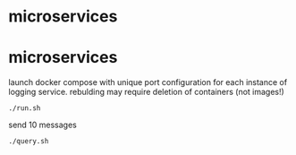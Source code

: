 ﻿# microservices
# microservices

launch docker compose with unique port configuration for each instance of logging service. rebulding may require deletion of containers (not images!)
```
./run.sh
```

send 10 messages
```
./query.sh
```
